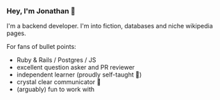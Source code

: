 ### Hey, I'm Jonathan :wave:

I'm a backend developer. I'm into fiction, databases and niche wikipedia pages.

For fans of bullet points:
- Ruby & Rails / Postgres / JS
- excellent question asker and PR reviewer
- independent learner (proudly self-taught :muscle:)
- crystal clear communicator :gem:
- (arguably) fun to work with
